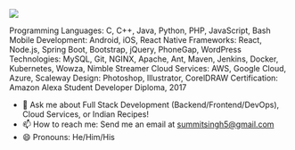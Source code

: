 [![](https://badgen.net/twitter/follow/SummitSThakur?icon=twitter)](https://twitter.com/SummitSThakur)

Programming Languages: C, C++, Java, Python, PHP, JavaScript, Bash
Mobile Development: Android, iOS, React Native
Frameworks: React, Node.js, Spring Boot, Bootstrap, jQuery, PhoneGap, WordPress
Technologies: MySQL, Git, NGINX, Apache, Ant, Maven, Jenkins, Docker, Kubernetes, Wowza, Nimble Streamer
Cloud Services: AWS, Google Cloud, Azure, Scaleway
Design: Photoshop, Illustrator, CorelDRAW
Certification: Amazon Alexa Student Developer Diploma, 2017

- 💬 Ask me about Full Stack Development (Backend/Frontend/DevOps), Cloud Services, or Indian Recipes!
- 📫 How to reach me: Send me an email at [summitsingh5@gmail.com](mailto:summitsingh5@gmail.com)
- 😄 Pronouns: He/Him/His
